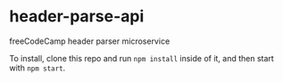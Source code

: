 # header-parse-api
freeCodeCamp header parser microservice

To install, clone this repo and run `npm install` inside of it, and then start with `npm start`.
